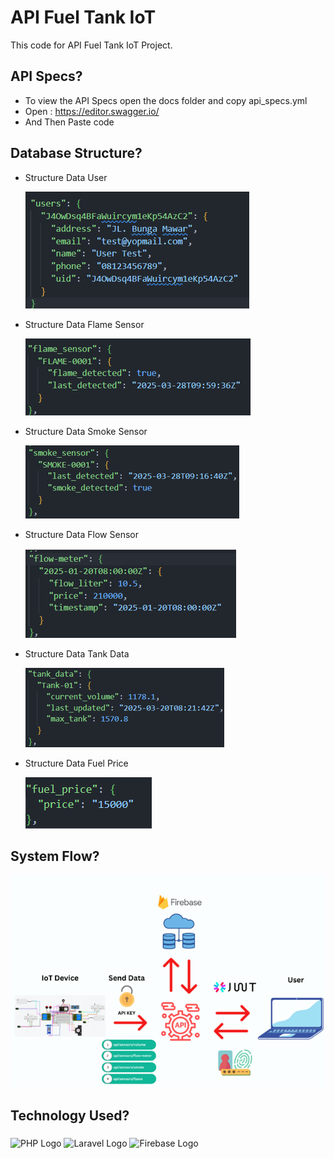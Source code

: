 # API Fuel Tank IoT

This code for API Fuel Tank IoT Project.

## API Specs?

-   To view the API Specs open the docs folder and copy api_specs.yml
-   Open : https://editor.swagger.io/
-   And Then Paste code

## Database Structure?

-   Structure Data User

    ![User](docs/images//StruktureDataUser.png)

-   Structure Data Flame Sensor

    ![Flame Sensor](docs/images//StructureDataFlameSensor.png)

-   Structure Data Smoke Sensor

    ![Smoke Sensor](docs/images//StructureDataSmokeSensor.png)

-   Structure Data Flow Sensor

    ![Smoke Sensor](docs/images//StructureDataFlowSensor.png)

-   Structure Data Tank Data

    ![Tank Data](docs/images//StructureDataTankData.png)

-   Structure Data Fuel Price

    ![Fuel Price](docs/images//StructureDataFuelPrice.png)

## System Flow?

![Fuel Price](docs/images//SystemFlow.png)

<h2 align="left">Technology Used?</h2>

###

<div align="left">
  <img src="https://cdn.jsdelivr.net/npm/@programming-languages-logos/php@0.0.0/php_512x512.png" height="60" alt="PHP Logo"  />
   <img src="https://logospng.org/download/laravel/logo-laravel-512.png" height="60" alt="Laravel Logo"  />
   <img src="https://dailybrand.co.zw/wp-content/uploads/2024/05/ltaamj7chh0d1.png" height="60" alt="Firebase Logo"  />
</div>

###
